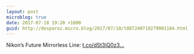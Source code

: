 ```yaml
---
layout: post
microblog: true
date: 2017-07-18 19:20 +1000
guid: http://desparoz.micro.blog/2017/07/18/t887240718279901184.html
---
```

Nikon’s Future Mirrorless Line: [t.co/dSt3iQ0z3...](https://t.co/dSt3iQ0z3S)
